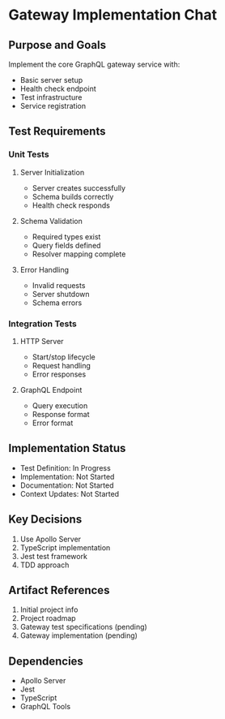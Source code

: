 # Gateway Implementation Chat

## Purpose and Goals
Implement the core GraphQL gateway service with:
- Basic server setup
- Health check endpoint
- Test infrastructure
- Service registration

## Test Requirements

### Unit Tests
1. Server Initialization
   - Server creates successfully
   - Schema builds correctly
   - Health check responds

2. Schema Validation
   - Required types exist
   - Query fields defined
   - Resolver mapping complete

3. Error Handling
   - Invalid requests
   - Server shutdown
   - Schema errors

### Integration Tests
1. HTTP Server
   - Start/stop lifecycle
   - Request handling
   - Error responses

2. GraphQL Endpoint
   - Query execution
   - Response format
   - Error format

## Implementation Status
- Test Definition: In Progress
- Implementation: Not Started
- Documentation: Not Started
- Context Updates: Not Started

## Key Decisions
1. Use Apollo Server
2. TypeScript implementation
3. Jest test framework
4. TDD approach

## Artifact References
1. Initial project info
2. Project roadmap
3. Gateway test specifications (pending)
4. Gateway implementation (pending)

## Dependencies
- Apollo Server
- Jest
- TypeScript
- GraphQL Tools
